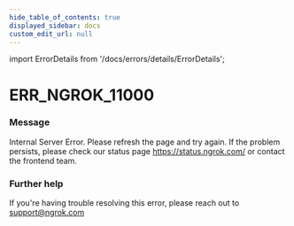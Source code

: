 ```yaml
---
hide_table_of_contents: true
displayed_sidebar: docs
custom_edit_url: null
---
```


import ErrorDetails from '/docs/errors/details/ErrorDetails';

# ERR_NGROK_11000

### Message
Internal Server Error. Please refresh the page and try again. If the problem persists, please check our status page https://status.ngrok.com/ or contact the frontend team.

### Further help
If you're having trouble resolving this error, please reach out to [support@ngrok.com](mailto:support@ngrok.com?subject=Help%20with%20ERR_NGROK_11000)

<ErrorDetails error='err_ngrok_11000' />
